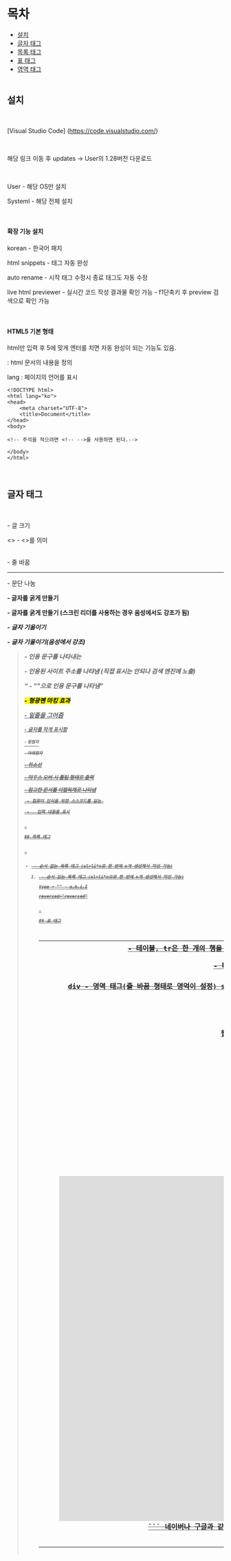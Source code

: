목차
===============
* [설치](#설치) </br> 
* [글자 태그](#글자-태그) </br> 
* [목록 태그](#목록-태그) </br> 
* [표 태그](#표-태그) </br> 
* [영역 태그](#영역-태그) </br> </br> 

## 설치

</br> 

[Visual Studio Code] (https://code.visualstudio.com/)

</br> 

해당 링크 이동 후 updates -> User의 1.28버전 다운로드

</br> 

User - 해당 OS만 설치

Systeml - 해당 전체 설치

</br> 

#### 확장 기능 설치

korean - 한국어 패치

html snippets - 태그 자동 완성

auto rename - 시작 태그 수정시 종료 태그도 자동 수정

live html previewer - 실시간 코드 작성 결과물 확인 가능 - f1단축키 후 preview 검색으로 확인 가능

</br> 

#### HTML5 기본 형태

html만 입력 후 5에 맞게 엔터를 치면 자동 완성이 되는 기능도 있음.

<html> : html 문서의 내용을 정의

lang : 페이지의  언어를 표시

```html5
<!DOCTYPE html>
<html lang="ko">
<head>
    <meta charset="UTF-8">
    <title>Document</title>
</head>
<body>

<!-- 주석을 적으려면 <!-- -->를 사용하면 된다.-->
    
</body>
</html>
```

</br> 

## 글자 태그

</br> 

<hn> - 글 크기

&lt;&gt; - <>를 의미

<br> - 줄 바꿈

<hr> - 문단 나눔

<b> - 글자를 굵게 만들기

<strong> - 글자를 굵게 만들기 (스크린 리더를 사용하는 경우 음성에서도 강조가 됨)

<i> - 글자 기울이기

<em> - 글자 기울이기(음성에서 강조)

<blockquote> - 인용 문구를 나타내는 

<blocakquote cite="">- 인용된 사이트 주소를 나탸냄 (직접 표시는 안되나 검색 엔진에 노출)

<q> - ""으로 인용 문구를 나타냄

<mark> - 형광펜 마킹 효과

<u> - 밑줄을 그어줌

<small> - 글자를 작게 표시함

<sup> - 윗첨자

<sub> - 아래첨자

<s> - 취소선

<abbr title=""> - 마우스 오버 시 튤팁 형태로 출력

<cite> - 참고한 문서를 이텔릭채로 나타냄

<pre><code> - 컴퓨터 인식을 위한 소스코드를 담는 

<kdb> -   입력 내용을 표시

</br> 

## 목록 태그

</br> 

<ul><li> - 순서 없는 목록 태그 (ul>li*n로 한 번에 n개 생성해서 작성 가능)

<ol><li> - 순서 있는 목록 태그 (ol>li*n으로 한 번에 n개 생성해서 작성 가능)

type = "" - a,b,i,I

reversed="reversed"

</br> 

## 표 태그

<table><caption><tr><th> - 테이블, tr은 한 개의 행을 만듬, th는 한 개의 열을 만듬(가운데 정렬 및 굵게 표시됨), caption은 제목을 추가함

<figure><figcaption> - 테이블의 설명 혹은 img 설명에 사ㅛ용

<table><thead><tbody><tfoot> - 테이블의 구조를 설정

</br> 

## 영역 태그

</br> 

div - 영역 태그(줄 바꿈 형태로 영억이 설정)

span - 영역 태그(옆으로 영역이 설정됨)

iframe - 웹 문서 안에 다른 웹 페이지나 동영상을 추가하는 태그

</br> 

```html5
    <h3>iframe</h3>
    <p>웹 문서 안에 다른 웹 페이지를 추가하는 태그(inline 형식)</p>
    <iframe width="400" height="300" src="https://www.youtube.com/embed/yx7cCPUIe0c"></iframe>
    <br>
    <iframe width="1200px" height="800px" src="https://www.naver.com" frameborder="0"></iframe>
```

네이버나 구글과 같은 사이트는 페이지를 가져오는게 불가능한 듯. -> 메인 페이지들은 대부분이 거부됨

</br> 
